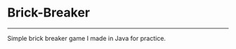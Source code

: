 # Brick-Breaker

------------------------------------------------------------------------------------------------------------------------------

Simple brick breaker game I made in Java for practice.
